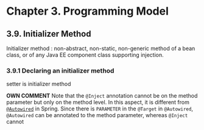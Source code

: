# Chapter 3. Programming Model
## 3.9. Initializer Method
Initializer method : non-abstract, non-static, non-generic method of a bean class, or of any Java EE component class supporting injection.
### 3.9.1 Declaring an initializer method
setter is initializer method

**OWN COMMENT**
Note that the `@Inject` annotation cannot be on the method parameter but only on the method level. In this aspect, it is different from [`@Autowired`](https://docs.spring.io/spring-framework/docs/current/javadoc-api/org/springframework/beans/factory/annotation/Autowired.html) in Spring. Since there is `PARAMETER` in the `@Target` in `@Autowired`, `@Autowired` can be annotated to the method parameter, whereas `@Inject` cannot

